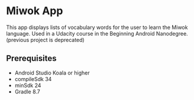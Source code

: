 Miwok App
===================================

This app displays lists of vocabulary words for the user to learn the Miwok language.
Used in a Udacity course in the Beginning Android Nanodegree.(previous project is deprecated)

Prerequisites
--------------

- Android Studio Koala or higher
- compileSdk 34
- minSdk 24
- Gradle 8.7
